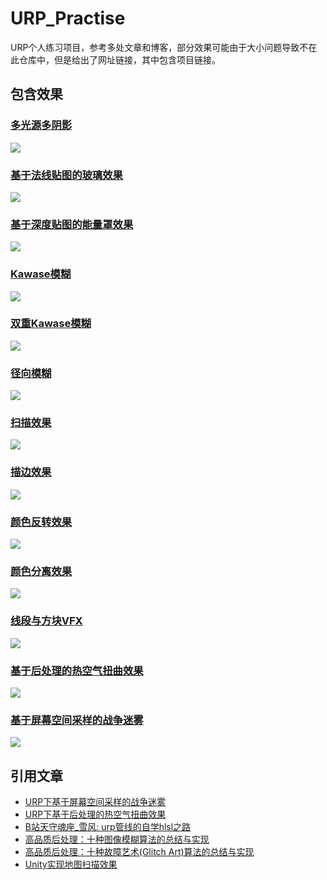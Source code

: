 # URP_Practise
URP个人练习项目，参考多处文章和博客，部分效果可能由于大小问题导致不在此仓库中，但是给出了网址链接，其中包含项目链接。

## 包含效果
### [多光源多阴影](https://github.com/wqaetly/URP_Practise/tree/main/Assets/Samples/MultipleLightAndShadow)
![](./SamplePngs/MultiLightAndShadow.png)

### [基于法线贴图的玻璃效果](https://github.com/wqaetly/URP_Practise/tree/main/Assets/Samples/GlassBasedOnNormalMap)
![](./SamplePngs/GlassBasedOnNomalMap.png)

### [基于深度贴图的能量罩效果](https://github.com/wqaetly/URP_Practise/tree/main/Assets/Samples/EngryBasedOnDepthMap)
![](./SamplePngs/EngryBasedOnDepthMap.gif)

### [Kawase模糊](https://github.com/wqaetly/URP_Practise/tree/main/Assets/Samples/KawaseBlur)
![](./SamplePngs/KawaseBlur.png)

### [双重Kawase模糊](https://github.com/wqaetly/URP_Practise/tree/main/Assets/Samples/DualKawaseBlur)
![](./SamplePngs/DualKawaseBlur.png)

### [径向模糊](https://github.com/wqaetly/URP_Practise/tree/main/Assets/Samples/RadialBlur)
![](./SamplePngs/RadialBlur.png)

### [扫描效果](https://github.com/wqaetly/URP_Practise/tree/main/Assets/Samples/Scan)
![](./SamplePngs/Scan.gif)

### [描边效果](https://github.com/wqaetly/URP_Practise/tree/main/Assets/Samples/Outline)
![](./SamplePngs/Outline.png)

### [颜色反转效果](https://github.com/wqaetly/URP_Practise/tree/main/Assets/Samples/RGBReverse)
![](./SamplePngs/RGBReverse.png)

### [颜色分离效果](https://github.com/wqaetly/URP_Practise/tree/main/Assets/Samples/RGBSeparate)
![](./SamplePngs/RGBSeparate.png)

### [线段与方块VFX](https://github.com/wqaetly/URP_Practise/tree/main/Assets/Samples/VFX/LineAndCube)
![](./SamplePngs/LineAndCube.gif)

### [基于后处理的热空气扭曲效果](https://github.com/wqaetly/URP_Practise/tree/main/Assets/Samples/Air-distortion)
![](./SamplePngs/Air.gif!webp)

### [基于屏幕空间采样的战争迷雾](https://www.lfzxb.top/fog-of-war-based-on-ss-in-urp/)
![](./SamplePngs/FogOfWar.png!webp)

## 引用文章
 - [URP下基于屏幕空间采样的战争迷雾](https://www.lfzxb.top/fog-of-war-based-on-ss-in-urp/)
 - [URP下基于后处理的热空气扭曲效果](https://www.lfzxb.top/air-distortion-based-on-pp-in-urp/)
 - [B站天守魂座_雪风: urp管线的自学hlsl之路](https://www.bilibili.com/read/cv6382907)
 - [高品质后处理：十种图像模糊算法的总结与实现](https://zhuanlan.zhihu.com/p/125744132)
 - [高品质后处理：十种故障艺术(Glitch Art)算法的总结与实现](https://zhuanlan.zhihu.com/p/148256756)
 - [Unity实现地图扫描效果](https://zhuanlan.zhihu.com/p/143788955)